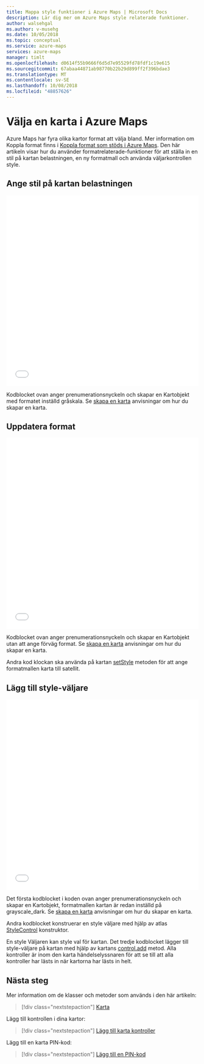 ```yaml
---
title: Mappa style funktioner i Azure Maps | Microsoft Docs
description: Lär dig mer om Azure Maps style relaterade funktioner.
author: walsehgal
ms.author: v-musehg
ms.date: 10/05/2018
ms.topic: conceptual
ms.service: azure-maps
services: azure-maps
manager: timlt
ms.openlocfilehash: d0614f55b9666f6d5d7e95529fd78fdf1c19e615
ms.sourcegitcommit: 67abaa44871ab98770b22b29d899ff2f396bdae3
ms.translationtype: MT
ms.contentlocale: sv-SE
ms.lasthandoff: 10/08/2018
ms.locfileid: "48857626"
---
```

# <a name="choose-a-map-style-in-azure-maps"></a>Välja en karta i Azure Maps

Azure Maps har fyra olika kartor format att välja bland. Mer information om Koppla format finns i [Koppla format som stöds i Azure Maps](./supported-map-styles.md). Den här artikeln visar hur du använder formatrelaterade-funktioner för att ställa in en stil på kartan belastningen, en ny formatmall och använda väljarkontrollen style.

## <a name="set-style-on-map-load"></a>Ange stil på kartan belastningen

<iframe height='500' scrolling='no' title='Ange formatet på kartan belastningen' src='//codepen.io/azuremaps/embed/WKOQRq/?height=265&theme-id=0&default-tab=js,result&embed-version=2' frameborder='no' allowtransparency='true' allowfullscreen='true' style='width: 100%;'>Se pennan <a href='https://codepen.io/azuremaps/pen/WKOQRq/'>Ange formatet på kartan belastningen</a> genom Azure Maps (<a href='https://codepen.io/azuremaps'>@azuremaps</a>) på <a href='https://codepen.io'>CodePen</a>.
</iframe>

Kodblocket ovan anger prenumerationsnyckeln och skapar en Kartobjekt med formatet inställd gråskala. Se [skapa en karta](./map-create.md) anvisningar om hur du skapar en karta.

## <a name="update-the-style"></a>Uppdatera format

<iframe height='500' scrolling='no' title='Uppdatera formatmallen' src='//codepen.io/azuremaps/embed/yqXYzY/?height=265&theme-id=0&default-tab=js,result&embed-version=2' frameborder='no' allowtransparency='true' allowfullscreen='true' style='width: 100%;'>Se pennan <a href='https://codepen.io/azuremaps/pen/yqXYzY/'>uppdatera formatmallen</a> genom Azure Maps (<a href='https://codepen.io/azuremaps'>@azuremaps</a>) på <a href='https://codepen.io'>CodePen</a>.
</iframe>

Kodblocket ovan anger prenumerationsnyckeln och skapar en Kartobjekt utan att ange förväg format. Se [skapa en karta](./map-create.md) anvisningar om hur du skapar en karta.

Andra kod klockan ska använda på kartan [setStyle](https://docs.microsoft.com/javascript/api/azure-maps-control/atlas.map?view=azure-iot-typescript-latest#setstyle) metoden för att ange formatmallen karta till satellit.

## <a name="add-the-style-picker"></a>Lägg till style-väljare

<iframe height='500' scrolling='no' title='Att lägga till style-väljare' src='//codepen.io/azuremaps/embed/OwgyvG/?height=265&theme-id=0&default-tab=js,result&embed-version=2' frameborder='no' allowtransparency='true' allowfullscreen='true' style='width: 100%;'>Se pennan <a href='https://codepen.io/azuremaps/pen/OwgyvG/'>att lägga till style-väljaren</a> genom Azure Maps (<a href='https://codepen.io/azuremaps'>@azuremaps</a>) på <a href='https://codepen.io'>CodePen</a>.
</iframe>

Det första kodblocket i koden ovan anger prenumerationsnyckeln och skapar en Kartobjekt, formatmallen kartan är redan inställd på grayscale_dark. Se [skapa en karta](./map-create.md) anvisningar om hur du skapar en karta.

Andra kodblocket konstruerar en style väljare med hjälp av atlas [StyleControl](https://docs.microsoft.com/javascript/api/azure-maps-control/atlas.control.stylecontrol?view=azure-iot-typescript-latest#stylecontrol) konstruktor.

En style Väljaren kan style val för kartan. Det tredje kodblocket lägger till style-väljare på kartan med hjälp av kartans [control.add](https://docs.microsoft.com/javascript/api/azure-maps-control/atlas.map?view=azure-iot-typescript-latest#addcontrol) metod. Alla kontroller är inom den karta händelselyssnaren för att se till att alla kontroller har lästs in när kartorna har lästs in helt.

## <a name="next-steps"></a>Nästa steg

Mer information om de klasser och metoder som används i den här artikeln:

> [!div class="nextstepaction"]
> [Karta](https://docs.microsoft.com/javascript/api/azure-maps-control/atlas.map?view=azure-iot-typescript-latest)

Lägg till kontrollen i dina kartor:

> [!div class="nextstepaction"]
> [Lägg till karta kontroller](./map-add-controls.md)

Lägg till en karta PIN-kod:

> [!div class="nextstepaction"]
> [Lägg till en PIN-kod](./map-add-pin.md)
